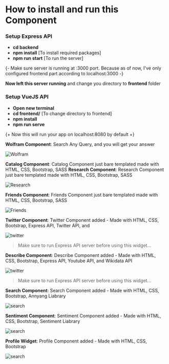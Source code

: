 # How to install and run this Component

### Setup Express API

- **cd backend**
- **npm install** [To install required packages]
- **npm run start** [To run the server]

{- Make sure server is running at :3000 port. Because as of now, I've only configured frontend part according to localhost:3000 -}

**Now left this server running** and change you directory to **frontend** folder

### Setup VueJS API

- **Open new terminal**
- **cd frontend/** [To change directory to frontend]
- **npm install**
- **npm run serve**

{+ Now this will run your app on localhost:8080 by default +}

**Wolfram Component**: Search Any Query, and you will get your answer

![Wolfram](./screenshots/wolfram.png)

**Catalog Component**: Catalog Component just bare templated made with HTML, CSS, Bootstrap, SASS
**Research Component**: Research Component just bare templated made with HTML, CSS, Bootstrap, SASS

![Research](./screenshots/research.gif)

**Friends Component**: Friends Component just bare templated made with HTML, CSS, Bootstrap, SASS

![Friends](./screenshots/friends.png)

**Twitter Component**: Twitter Component added - Made with HTML, CSS, Bootstrap, Express API, Twitter API, and

![twitter](./screenshots/twitter.png)

> Make sure to run Express API server before using this widget...

**Describe Component**: Describe Component added - Made with HTML, CSS, Bootstrap, Express API, Youtube API, and Wikidata API

![twitter](./screenshots/describe.png)

> Make sure to run Express API server before using this widget...

**Search Component**: Search Component added - Made with HTML, CSS, Bootstrap, Annyang Liabrary

![search](./screenshots/search.png)

**Sentiment Component**: Sentiment Component added - Made with HTML, CSS, Bootstrap, Sentiment Liabrary

![search](./screenshots/sentiment.png)

**Profile Widget**: Profile Component added - Made with HTML, CSS, Bootstrap

![search](./screenshots/profile.png)
